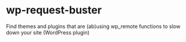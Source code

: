 wp-request-buster
=================

Find themes and plugins that are (ab)using wp_remote functions to slow down your site (WordPress plugin)
